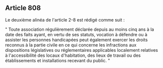 Article 808
----
Le deuxième alinéa de l'article 2-8 est rédigé comme suit :

" Toute association régulièrement déclarée depuis au moins cinq ans à la date
des faits ayant, en vertu de ses statuts, vocation à défendre ou à assister les
personnes handicapées peut également exercer les droits reconnus à la partie
civile en ce qui concerne les infractions aux dispositions législatives ou
réglementaires applicables localement relatives à l'accessibilité des locaux
d'habitation, des lieux de travail ou des établissements et installations
recevant du public. "

